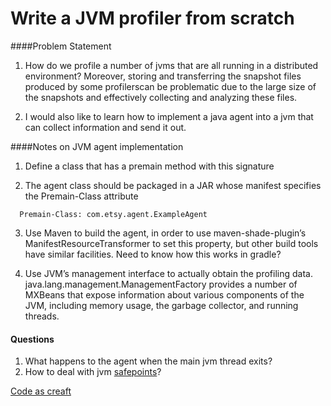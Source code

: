 # Write a JVM profiler from scratch

####Problem Statement

1) How do we profile a number of jvms that are all running in a distributed environment?   Moreover, storing and transferring the snapshot 
files produced by some profilerscan be problematic due to the large size of the snapshots and effectively collecting and analyzing these files.

2) I would also like to learn how to implement a java agent into a jvm that can collect information and send it out.


####Notes on JVM agent implementation

1) Define a class that has a premain method with this signature

2) The agent class should be packaged in a JAR whose manifest specifies the Premain-Class attribute
```shell
  Premain-Class: com.etsy.agent.ExampleAgent
```
3) Use Maven to build the agent, in order to use maven-shade-plugin’s ManifestResourceTransformer to set this property, 
but other build tools have similar facilities. Need to know how this works in gradle?

4) Use JVM’s management interface to actually obtain the profiling data.  java.lang.management.ManagementFactory provides a number of 
MXBeans that expose information about various components of the JVM, including memory usage, the garbage collector, and running threads.  

#### Questions
1. What happens to the agent when the main jvm thread exits? 
2. How to deal with jvm [safepoints](http://psy-lob-saw.blogspot.com/2014/03/where-is-my-safepoint.html)?

[Code as creaft](https://codeascraft.com/2015/01/14/introducing-statsd-jvm-profiler-a-jvm-profiler-for-hadoop/)


